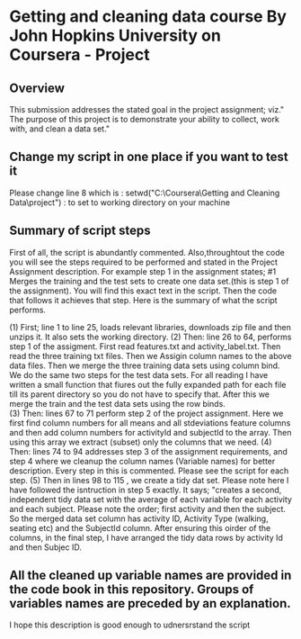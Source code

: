 # Getting and cleaning data course By John Hopkins University on Coursera - Project
## Overview
This submission addresses the stated goal in the project assignment; viz." The purpose of this project is to demonstrate your ability to collect, work with, and clean a data set."
## Change my script in one place if you want to test it
Please change line 8 which is :  setwd("C:\\Coursera\\Getting and Cleaning Data\\project") :  to set to working directory on your machine
## Summary of script steps
First of all, the script is abundantly commented.  Also,throughtout the code you will see the steps required to be performed and stated in the Project Assignment description. For example step 1 in the assignment states; #1 Merges the training and the test sets to create one data set.(this is step 1 of the assignment).  You will find this exact text in the script.  Then the code that follows it achieves that step.
Here is the summary of what the script performs.

(1) First; line 1 to line 25, loads relevant libraries, downloads zip file and then unzips it.  It also sets the working directory.
(2) Then: line 26 to 64,  performs step 1 of the assigment.  First read features.txt and activity_label.txt.  Then read the three training txt files. Then we Assigin column names to the above data files.  Then we merge the three training data sets using column bind. We do the same two steps for the test data sets.  For all reading I have written a small function that fiures out the fully expanded path for each file till its parent directory so you do not have to specify that.  After this we merge the train and the test data sets using the row binds.  
(3) Then: lines 67 to 71 perform step 2 of the project assignment.  Here we first find column numbers for all means and all stdeviations  feature columns and then add column numbers for activityId and subjectId to the array.  Then using this array we extract (subset) only the columns that we need.
(4) Then: lines 74 to 94 addresses step 3 of the assignment requirements, and step 4 where we cleanup the column names (Variable names) for better description.  Every step in this is commented.  Please see the script for each step. 
(5) Then  in lines 98 to 115 , we create a tidy dat set.  Please note here I have followed the isntruction in step 5 exactly.  It says; "creates a second, independent tidy data set with the average of each variable for each activity and each subject.  Please note the order; first activity and then the subject.  So the merged data set column has activity ID, Activity Type (walking, seating etc) and the SubjectId column.  After ensuring this oirder of the columns, in the final step, I have arranged the tidy data rows by activity Id and then Subjec ID. 
## All the cleaned up variable names are provided in the code book in this repository.  Groups of variables names are preceded by an explanation.
I hope this description is good enough to udnersrstand the script

